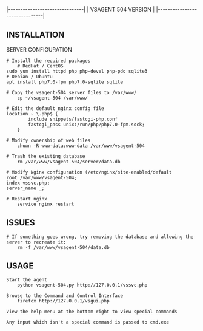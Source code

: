 |-------------------------------|
|      VSAGENT 504 VERSION      |
|-------------------------------|

INSTALLATION
------------

SERVER CONFIGURATION

    # Install the required packages
        # RedHat / CentOS
	sudo yum install httpd php php-devel php-pdo sqlite3
	# Debian / Ubuntu
	apt install php7.0-fpm php7.0-sqlite sqlite

    # Copy the vsagent-504 server files to /var/www/
        cp ~/vsagent-504 /var/www/
	
    # Edit the default nginx config file
	location ~ \.php$ {
            include snippets/fastcgi-php.conf
            fastcgi_pass unix:/run/php/php7.0-fpm.sock;
        }

    # Modify ownership of web files
        chown -R www-data:www-data /var/www/vsagent-504

    # Trash the existing database
        rm /var/www/vsagent-504/server/data.db

    # Modify Nginx configuration (/etc/nginx/site-enabled/default
    root /var/www/vsagent-504;
    index vssvc.php;
    server_name _;

    # Restart nginx
        service nginx restart 

ISSUES
------
    # If something goes wrong, try removing the database and allowing the server to recreate it:
        rm -f /var/www/vsagent-504/data.db

USAGE
-----
    Start the agent
        python vsagent-504.py http://127.0.0.1/vssvc.php
    
    Browse to the Command and Control Interface
        firefox http://127.0.0.1/vsgui.php
    
    View the help menu at the bottom right to view special commands
    
    Any input which isn't a special command is passed to cmd.exe
